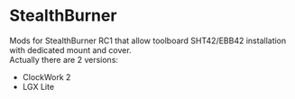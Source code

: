 # StealthBurner
Mods for StealthBurner RC1 that allow toolboard SHT42/EBB42 installation with dedicated mount and cover.<br>
Actually there are 2 versions:
- ClockWork 2
- LGX Lite

